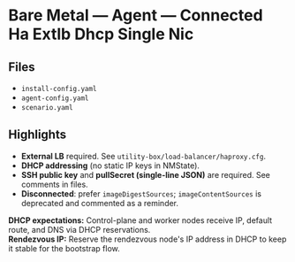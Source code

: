 # Bare Metal — Agent — Connected Ha Extlb Dhcp Single Nic

## Files
- `install-config.yaml`
- `agent-config.yaml`
- `scenario.yaml`

## Highlights
- **External LB** required. See `utility-box/load-balancer/haproxy.cfg`.
- **DHCP addressing** (no static IP keys in NMState).
- **SSH public key** and **pullSecret (single-line JSON)** are required. See comments in files.
- **Disconnected**: prefer `imageDigestSources`; `imageContentSources` is deprecated and commented as a reminder.

<!-- START: OCP Repo Fix — Agent DHCP: expectations & rendezvous reservation -->
**DHCP expectations:** Control-plane and worker nodes receive IP, default route, and DNS via DHCP reservations.  
**Rendezvous IP:** Reserve the rendezvous node's IP address in DHCP to keep it stable for the bootstrap flow.
<!-- END: OCP Repo Fix — Agent DHCP: expectations & rendezvous reservation -->
